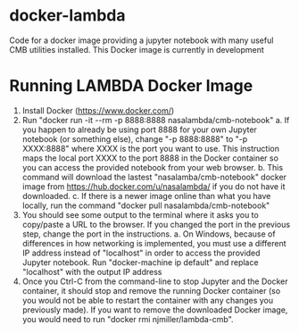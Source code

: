 # docker-lambda

Code for a docker image providing a jupyter notebook with many useful CMB utilities installed. This Docker image is 
currently in development

# Running LAMBDA Docker Image

1. Install Docker (https://www.docker.com/)
2. Run "docker run -it --rm -p 8888:8888 nasalambda/cmb-notebook"
    a. If you happen to already be using port 8888 for your own Jupyter notebook (or something else),
       change "-p 8888:8888" to "-p XXXX:8888" where XXXX is the port you want to use. This
       instruction maps the local port XXXX to the port 8888 in the Docker container so you
       can access the provided notebook from your web browser.
    b. This command will download the lastest "nasalamba/cmb-notebook" docker image from
       https://hub.docker.com/u/nasalambda/ if you do not have it downloaded.
    c. If there is a newer image online than what you have locally, run the
       command "docker pull nasalambda/cmb-notebook"
3. You should see some output to the terminal where it asks you to copy/paste
   a URL to the browser. If you changed the port in the previous step, change
   the port in the instructions.
    a. On Windows, because of differences in how networking is implemented, you must
       use a different IP address instead of "localhost" in order to access the
       provided Jupyter notebook. Run "docker-machine ip default" and replace
       "localhost" with the output IP address
4. Once you Ctrl-C from the command-line to stop Jupyter and the Docker container, it
   should stop and remove the running Docker container (so you would not be able to
   restart the container with any changes you previously made). If you want to remove
   the downloaded Docker image, you would need to run "docker rmi njmiller/lambda-cmb".
